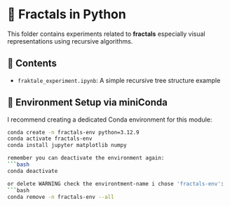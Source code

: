 # 🌌 Fractals in Python

This folder contains experiments related to **fractals** especially visual representations using recursive algorithms.

## 🧠 Contents

- `fraktale_experiment.ipynb`: A simple recursive tree structure example

## 🧪 Environment Setup via miniConda

I recommend creating a dedicated Conda environment for this module:

```bash
conda create -n fractals-env python=3.12.9
conda activate fractals-env
conda install jupyter matplotlib numpy

remember you can deactivate the environment again:
```bash
conda deactivate

or delete WARNING check the environtment-name i chose 'fractals-env':
```bash
conda remove -n fractals-env --all
